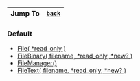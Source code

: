 |Jump To|[`back`](https://github.com/Hyomoto/FASTv33/wiki/File-Handling)|
|---|---|


### Default
* [File( *read_only )](https://github.com/Hyomoto/FASTv33/wiki/File)
* [FileBinary( filename, *read_only, *new? )](https://github.com/Hyomoto/FASTv33/wiki/FileBinary)
* [FileManager()](https://github.com/Hyomoto/FASTv33/wiki/FileManager)
* [FileText( filename, *read_only, *new? )](https://github.com/Hyomoto/FASTv33/wiki/FileText)
